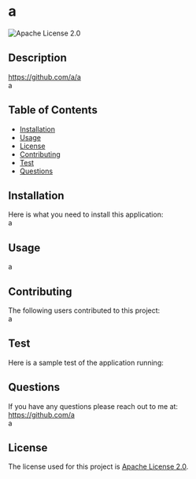 
  # a
  
  ![Apache License 2.0](https://img.shields.io/badge/License-Apache_2.0-blue.svg)
  
  ## Description 
  https://github.com/a/a
  <br />
  a
  ## Table of Contents
  * [Installation](#Installation)
  * [Usage](#Usage)
  * [License](#License)
  * [Contributing](#Contributing)
  * [Test](#Test)
  * [Questions](#Questions)
  ## Installation
  Here is what you need to install this application: 
  <br />
  a
  ## Usage
  a
  ## Contributing
  The following users contributed to this project:
  <br />
  a
  ## Test
  Here is a sample test of the application running:
  <br />
  ## Questions
  If you have any questions please reach out to me at:
  <br />
  https://github.com/a
  <br />
  a
  <br />
  
  ## License
  The license used for this project is [Apache License 2.0](#License).
  
